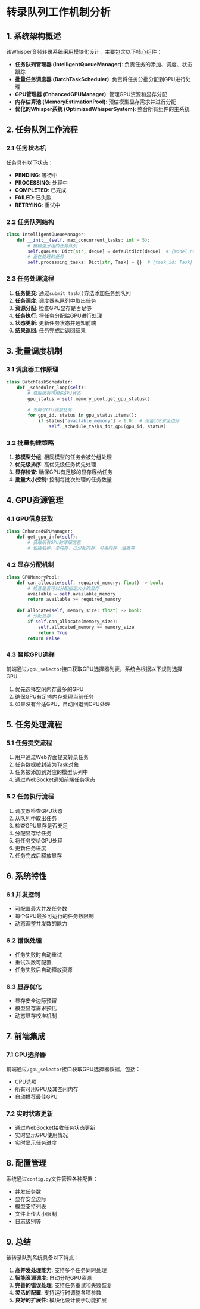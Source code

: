 # 转录队列工作机制分析

## 1. 系统架构概述

该Whisper音频转录系统采用模块化设计，主要包含以下核心组件：

- **任务队列管理器 (IntelligentQueueManager)**: 负责任务的添加、调度、状态跟踪
- **批量任务调度器 (BatchTaskScheduler)**: 负责将任务分批分配到GPU进行处理
- **GPU管理器 (EnhancedGPUManager)**: 管理GPU资源和显存分配
- **内存估算池 (MemoryEstimationPool)**: 预估模型显存需求并进行分配
- **优化的Whisper系统 (OptimizedWhisperSystem)**: 整合所有组件的主系统

## 2. 任务队列工作流程

### 2.1 任务状态机

任务具有以下状态：
- **PENDING**: 等待中
- **PROCESSING**: 处理中
- **COMPLETED**: 已完成
- **FAILED**: 已失败
- **RETRYING**: 重试中

### 2.2 任务队列结构

```python
class IntelligentQueueManager:
    def __init__(self, max_concurrent_tasks: int = 5):
        # 按模型分组的任务队列
        self.queues: Dict[str, deque] = defaultdict(deque)  # {model_name: deque[Task]}
        # 正在处理的任务
        self.processing_tasks: Dict[str, Task] = {}  # {task_id: Task}
```

### 2.3 任务处理流程

1. **任务提交**: 通过`submit_task()`方法添加任务到队列
2. **任务调度**: 调度器从队列中取出任务
3. **资源分配**: 检查GPU显存是否足够
4. **任务执行**: 将任务分配给GPU进行处理
5. **状态更新**: 更新任务状态并通知前端
6. **结果返回**: 任务完成后返回结果

## 3. 批量调度机制

### 3.1 调度器工作原理

```python
class BatchTaskScheduler:
    def _scheduler_loop(self):
        # 获取所有可用的GPU状态
        gpu_status = self.memory_pool.get_gpu_status()
        
        # 为每个GPU调度任务
        for gpu_id, status in gpu_status.items():
            if status['available_memory'] > 1.0:  # 保留1GB安全边际
                self._schedule_tasks_for_gpu(gpu_id, status)
```

### 3.2 批量构建策略

1. **按模型分组**: 相同模型的任务会被分组处理
2. **优先级排序**: 高优先级任务优先处理
3. **显存检查**: 确保GPU有足够的显存容纳任务
4. **批量大小控制**: 控制每批次处理的任务数量

## 4. GPU资源管理

### 4.1 GPU信息获取

```python
class EnhancedGPUManager:
    def get_gpu_info(self):
        # 获取所有GPU的详细信息
        # 包括名称、总内存、已分配内存、可用内存、温度等
```

### 4.2 显存分配机制

```python
class GPUMemoryPool:
    def can_allocate(self, required_memory: float) -> bool:
        # 检查是否可以分配指定大小的显存
        available = self.available_memory
        return available >= required_memory
    
    def allocate(self, memory_size: float) -> bool:
        # 分配显存
        if self.can_allocate(memory_size):
            self.allocated_memory += memory_size
            return True
        return False
```

### 4.3 智能GPU选择

前端通过`/gpu_selector`接口获取GPU选择器列表，系统会根据以下规则选择GPU：
1. 优先选择空闲内存最多的GPU
2. 确保GPU有足够内存处理当前任务
3. 如果没有合适GPU，自动回退到CPU处理

## 5. 任务处理流程

### 5.1 任务提交流程

1. 用户通过Web界面提交转录任务
2. 任务数据被封装为Task对象
3. 任务被添加到对应的模型队列中
4. 通过WebSocket通知前端任务状态

### 5.2 任务执行流程

1. 调度器检查GPU状态
2. 从队列中取出任务
3. 检查GPU显存是否充足
4. 分配显存给任务
5. 将任务交给GPU处理
6. 更新任务进度
7. 任务完成后释放显存

## 6. 系统特性

### 6.1 并发控制

- 可配置最大并发任务数
- 每个GPU最多可运行的任务数限制
- 动态调整并发数的能力

### 6.2 错误处理

- 任务失败时自动重试
- 重试次数可配置
- 任务失败后自动释放资源

### 6.3 显存优化

- 显存安全边际预留
- 模型显存需求预估
- 动态显存校准机制

## 7. 前端集成

### 7.1 GPU选择器

前端通过`/gpu_selector`接口获取GPU选择器数据，包括：
- CPU选项
- 所有可用GPU及其空闲内存
- 自动推荐最佳GPU

### 7.2 实时状态更新

- 通过WebSocket接收任务状态更新
- 实时显示GPU使用情况
- 实时显示任务进度

## 8. 配置管理

系统通过`config.py`文件管理各种配置：
- 并发任务数
- 显存安全边际
- 模型支持列表
- 文件上传大小限制
- 日志级别等

## 9. 总结

该转录队列系统具备以下特点：
1. **高并发处理能力**: 支持多个任务同时处理
2. **智能资源调度**: 自动分配GPU资源
3. **完善的错误处理**: 支持任务重试和失败恢复
4. **灵活的配置**: 支持运行时调整各项参数
5. **良好的扩展性**: 模块化设计便于功能扩展
